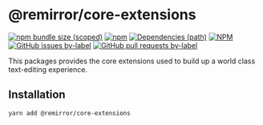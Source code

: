 # @remirror/core-extensions

[![npm bundle size (scoped)](https://img.shields.io/bundlephobia/minzip/@remirror/core-extensions.svg?style=for-the-badge)](https://bundlephobia.com/result?p=@remirror/core-extensions) [![npm](https://img.shields.io/npm/dm/@remirror/core-extensions.svg?style=for-the-badge&logo=npm)](https://www.npmjs.com/package/@remirror/core-extensions) [![Dependencies (path)](https://img.shields.io/david/ifiokjr/remirror.svg?logo=npm&path=@remirror%2Fcore-extensions&style=for-the-badge)](https://github.com/ifiokjr/remirror/blob/master/@remirror/core-extensions/package.json) [![NPM](https://img.shields.io/npm/l/@remirror/core-extensions.svg?style=for-the-badge)](https://github.com/ifiokjr/remirror/blob/master/LICENSE) [![GitHub issues by-label](https://img.shields.io/github/issues/ifiokjr/remirror/@remirror/core-extensions.svg?label=Open%20Issues&logo=github&style=for-the-badge)](https://github.com/ifiokjr/remirror/issues?utf8=%E2%9C%93&q=is%3Aissue+is%3Aopen+sort%3Aupdated-desc+label%3A%40remirror%2Fcore-extensions) [![GitHub pull requests by-label](https://img.shields.io/github/issues-pr/ifiokjr/remirror/@remirror/core-extensions.svg?label=Open%20Pull%20Requests&logo=github&style=for-the-badge)](https://github.com/ifiokjr/remirror/pulls?utf8=%E2%9C%93&q=is%3Apr+is%3Aopen+sort%3Aupdated-desc+label%3A%40remirror%2Fcore-extensions)

This packages provides the core extensions used to build up a world class text-editing experience.

## Installation

```bash
yarn add @remirror/core-extensions
```
